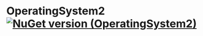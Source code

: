 # OperatingSystem2 [![NuGet version (OperatingSystem2)](https://img.shields.io/nuget/v/OperatingSystem2.svg)](https://www.nuget.org/packages/OperatingSystem2/)
